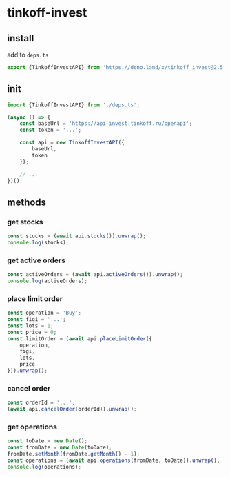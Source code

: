 # tinkoff-invest

## install

add to `deps.ts`

```ts
export {TinkoffInvestAPI} from 'https://deno.land/x/tinkoff_invest@2.5.1/mod.ts';
```

## init

```ts
import {TinkoffInvestAPI} from './deps.ts';

(async () => {
    const baseUrl = 'https://api-invest.tinkoff.ru/openapi';
    const token = '...';

    const api = new TinkoffInvestAPI({
        baseUrl,
        token
    });

    // ...
})();
```

## methods

### get stocks

```ts
const stocks = (await api.stocks()).unwrap();
console.log(stocks);
```

### get active orders

```ts
const activeOrders = (await api.activeOrders()).unwrap();
console.log(activeOrders);
```

### place limit order

```ts
const operation = 'Buy';
const figi = '...';
const lots = 1;
const price = 0;
const limitOrder = (await api.placeLimitOrder({
    operation,
    figi,
    lots,
    price
})).unwrap();
```

### cancel order

```ts
const orderId = '...';
(await api.cancelOrder(orderId)).unwrap();
```

### get operations

```ts
const toDate = new Date();
const fromDate = new Date(toDate);
fromDate.setMonth(fromDate.getMonth() - 1);
const operations = (await api.operations(fromDate, toDate)).unwrap();
console.log(operations);
```